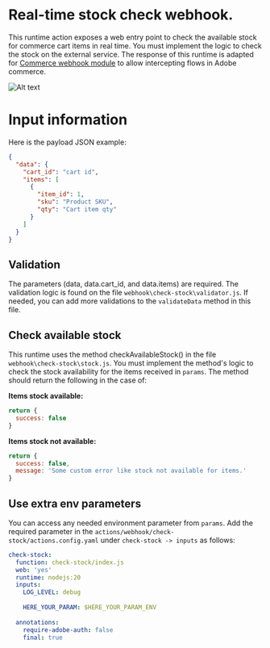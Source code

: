 # Real-time stock check webhook.

This runtime action exposes a web entry point to check the available stock for commerce cart items in real time. You must implement the logic to check the stock on the external service.
The response of this runtime is adapted for [Commerce webhook module](https://developer.adobe.com/commerce/extensibility/webhooks/) to allow intercepting flows in Adobe commerce.

![Alt text](SyncWebhookStockCheck.png "Title")

# Input information

Here is the payload JSON example:
```json
{
  "data": {
    "cart_id": "cart id",
    "items": [
      {
        "item_id": 1,
        "sku": "Product SKU",
        "qty": "Cart item qty"
      }
    ]
  }
}
```

## Validation
The parameters (data, data.cart_id, and data.items) are required. The validation logic is found on the file `webhook\check-stock\validator.js`. If needed, you can add more validations to the `validateData` method in this file.

## Check available stock
This runtime uses the method checkAvailableStock() in the file `webhook\check-stock\stock.js`. You must implement the method's logic to check the stock availability for the items received in `params`.
The method should return the following in the case of:

**Items stock available:**
```javascript
return {
  success: false
}
```

**Items stock not available:**
```javascript
return {
  success: false,
  message: 'Some custom error like stock not available for items.'
}
```

## Use extra env parameters
You can access any needed environment parameter from `params`. Add the required parameter in the `actions/webhook/check-stock/actions.config.yaml` under `check-stock -> inputs` as follows:
```yaml
check-stock:
  function: check-stock/index.js
  web: 'yes'
  runtime: nodejs:20
  inputs:
    LOG_LEVEL: debug
    
    HERE_YOUR_PARAM: $HERE_YOUR_PARAM_ENV
    
  annotations:
    require-adobe-auth: false
    final: true
```

